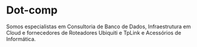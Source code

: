 # Dot-comp
Somos especialistas em Consultoria de Banco de Dados, Infraestrutura em Cloud e fornecedores de Roteadores Ubiquiti e TpLink e Acessórios de Informática.
